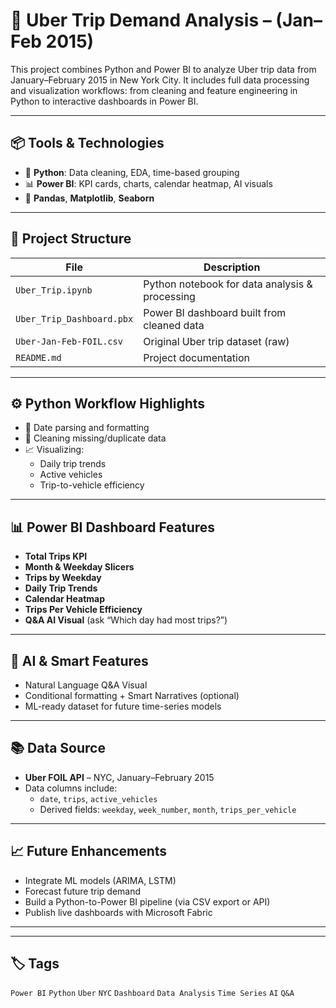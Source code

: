 # 🚕 Uber Trip Demand Analysis –  (Jan–Feb 2015)

This project combines Python and Power BI to analyze Uber trip data from January–February 2015 in New York City. It includes full data processing and visualization workflows: from cleaning and feature engineering in Python to interactive dashboards in Power BI.

---

## 📦 Tools & Technologies

- 🐍 **Python**: Data cleaning, EDA, time-based grouping
- 📊 **Power BI**: KPI cards, charts, calendar heatmap, AI visuals
- 📁 **Pandas**, **Matplotlib**, **Seaborn**

---

## 📁 Project Structure

| File                          | Description                                     |
|-------------------------------|-------------------------------------------------|
| `Uber_Trip.ipynb`             | Python notebook for data analysis & processing  |
| `Uber_Trip_Dashboard.pbx`     | Power BI dashboard built from cleaned data      |
| `Uber-Jan-Feb-FOIL.csv`       | Original Uber trip dataset (raw)                |
| `README.md`                   | Project documentation                           |

---

## ⚙️ Python Workflow Highlights
        
- 📅 Date parsing and formatting
- 🧹 Cleaning missing/duplicate data
- 📈 Visualizing:
  - Daily trip trends
  - Active vehicles
  - Trip-to-vehicle efficiency

---

## 📊 Power BI Dashboard Features

- **Total Trips KPI**
- **Month & Weekday Slicers**
- **Trips by Weekday**
- **Daily Trip Trends**
- **Calendar Heatmap**
- **Trips Per Vehicle Efficiency**
- **Q&A AI Visual** (ask “Which day had most trips?”)

---

## 🧠 AI & Smart Features

- Natural Language Q&A Visual
- Conditional formatting + Smart Narratives (optional)
- ML-ready dataset for future time-series models

---

## 📚 Data Source

- **Uber FOIL API** – NYC, January–February 2015
- Data columns include:
  - `date`, `trips`, `active_vehicles`
  - Derived fields: `weekday`, `week_number`, `month`, `trips_per_vehicle`

---

## 📈 Future Enhancements

- Integrate ML models (ARIMA, LSTM)
- Forecast future trip demand
- Build a Python-to-Power BI pipeline (via CSV export or API)
- Publish live dashboards with Microsoft Fabric

---


---

## 🏷️ Tags

`Power BI` `Python` `Uber` `NYC` `Dashboard` `Data Analysis` `Time Series` `AI` `Q&A`
